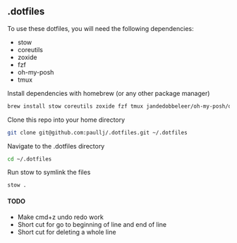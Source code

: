 ## .dotfiles

To use these dotfiles, you will need the following dependencies:

- stow
- coreutils
- zoxide
- fzf
- oh-my-posh
- tmux

Install dependencies with homebrew (or any other package manager)

```bash
brew install stow coreutils zoxide fzf tmux jandedobbeleer/oh-my-posh/oh-my-posh
```

Clone this repo into your home directory

```bash
git clone git@github.com:paullj/.dotfiles.git ~/.dotfiles
```

Navigate to the .dotfiles directory

```bash
cd ~/.dotfiles
```

Run stow to symlink the files

```bash
stow .
```

#### TODO

- Make cmd+z undo redo work
- Short cut for go to beginning of line and end of line
- Short cut for deleting a whole line
